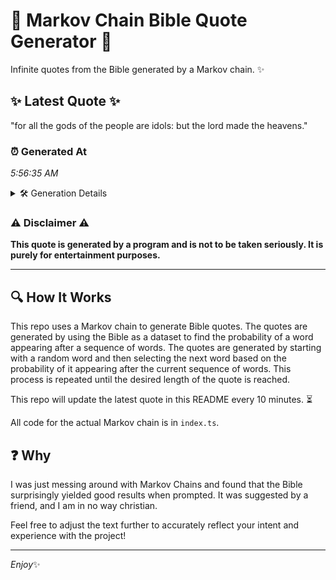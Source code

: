 # 📖 Markov Chain Bible Quote Generator 📖

Infinite quotes from the Bible generated by a Markov chain. ✨

## ✨ Latest Quote ✨
"for all the gods of the people are idols: but the lord made the heavens."

### ⏰ Generated At
*5:56:35 AM*

<details>
    <summary>🛠️ Generation Details</summary>
    <p>
        <strong>🌱 Seed:</strong> for<br>
        <strong>🔄 Iterations:</strong> 14<br>
        <strong>📜 Context History:</strong><br>[ for ]: all<br>[ for, all ]: the<br>[ for, all, the ]: gods<br>[ for, all, the, gods ]: of<br>[ for, all, the, gods, of ]: the<br>[ for, all, the, gods, of, the ]: people<br>[ all, the, gods, of, the, people ]: are<br>[ the, gods, of, the, people, are ]: idols:<br>[ gods, of, the, people, are, idols: ]: but<br>[ of, the, people, are, idols:, but ]: the<br>[ the, people, are, idols:, but, the ]: lord<br>[ people, are, idols:, but, the, lord ]: made<br>[ are, idols:, but, the, lord, made ]: the<br>[ idols:, but, the, lord, made, the ]: heavens.<br>
    </p>
</details>

### ⚠️ Disclaimer ⚠️
**This quote is generated by a program and is not to be taken seriously. It is purely for entertainment purposes.**

---

## 🔍 How It Works

This repo uses a Markov chain to generate Bible quotes. The quotes are generated by using the Bible as a dataset to find the probability of a word appearing after a sequence of words. The quotes are generated by starting with a random word and then selecting the next word based on the probability of it appearing after the current sequence of words. This process is repeated until the desired length of the quote is reached.

This repo will update the latest quote in this README every 10 minutes. ⏳

All code for the actual Markov chain is in `index.ts`.

## ❓ Why

I was just messing around with Markov Chains and found that the Bible surprisingly yielded good results when prompted. 
It was suggested by a friend, and I am in no way christian.

Feel free to adjust the text further to accurately reflect your intent and experience with the project!

---

*Enjoy*✨
